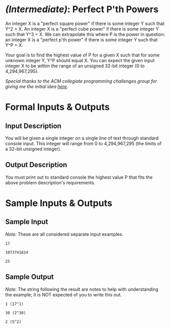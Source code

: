 # [](#IntermediateIcon) *(Intermediate)*: Perfect P'th Powers

An integer X is a "perfect square power" if there is some integer Y such that Y^2 = X. An integer X is a "perfect cube power" if there is some integer Y such that Y^3 = X. We can extrapolate this where P is the power in question: an integer X is a "perfect p'th power" if there is some integer Y such that Y^P = X.

Your goal is to find the highest value of P for a given X such that for some unknown integer Y, Y^P should equal X. You can expect the given input integer X to be within the range of an unsigned 32-bit integer (0 to 4,294,967,295).

*Special thanks to the ACM collegiate programming challenges group for giving me the initial idea [here](http://uva.onlinejudge.org/index.php?option=onlinejudge&page=show_problem&problem=1563).*

# Formal Inputs & Outputs
## Input Description

You will be given a single integer on a single line of text through standard console input. This integer will range from 0 to 4,294,967,295 (the limits of a 32-bit unsigned integer).

## Output Description

You must print out to standard console the highest value P that fits the above problem description's requirements.

# Sample Inputs & Outputs
## Sample Input

*Note:* These are all considered separate input examples.

    17

    1073741824

    25

## Sample Output

*Note:* The string following the result are notes to help with understanding the example; it is NOT expected of you to write this out.

    1 (17^1)

    30 (2^30)

    2 (5^2)

